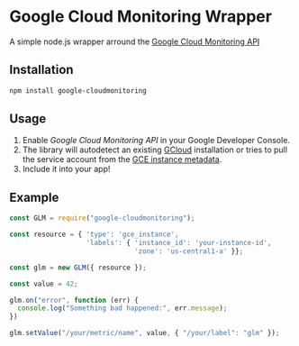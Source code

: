 # Google Cloud Monitoring Wrapper

A simple node.js wrapper arround the [Google Cloud Monitoring API](https://cloud.google.com/monitoring/api/v3/)

## Installation

```bash
npm install google-cloudmonitoring
```

## Usage

1. Enable *Google Cloud Monitoring API* in your Google Developer Console.
2. The library will autodetect an existing [GCloud](https://cloud.google.com/sdk/downloads)
   installation or tries to pull the service account from the
   [GCE instance metadata](https://cloud.google.com/compute/docs/storing-retrieving-metadata).
3. Include it into your app!

## Example

```javascript
const GLM = require("google-cloudmonitoring");

const resource = { 'type': 'gce_instance',
                   'labels': { 'instance_id': 'your-instance-id',
                               'zone': 'us-central1-a' }};

const glm = new GLM({ resource });

const value = 42;

glm.on("error", function (err) {
  console.log("Something bad happened:", err.message);
})

glm.setValue("/your/metric/name", value, { "/your/label": "glm" });

```

